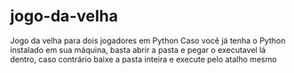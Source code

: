 # jogo-da-velha
Jogo da velha para dois jogadores em Python
Caso você já tenha o Python instalado em sua máquina, basta abrir a pasta e pegar o executavel lá dentro, caso contrário baixe a pasta inteira e execute pelo atalho mesmo
